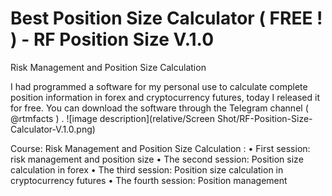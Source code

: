 # Best Position Size Calculator ( FREE ! ) - RF Position Size V.1.0
Risk Management and Position Size Calculation 

I had programmed a software for my personal use to calculate complete position information in forex and cryptocurrency futures, today I released it for free. You can download the software through the Telegram channel ( @rtmfacts ) . 
![image description](relative/Screen Shot/RF-Position-Size-Calculator-V.1.0.png)

Course: Risk Management and Position Size Calculation :
•	First session: risk management and position size
•	The second session: Position size calculation in forex
•	The third session: Position size calculation in cryptocurrency futures
•	The fourth session: Position management
